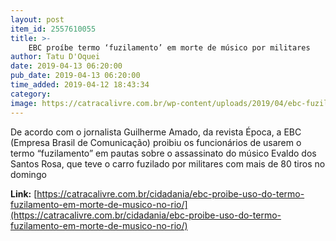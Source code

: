 ```yaml
---
layout: post
item_id: 2557610055
title: >-
    EBC proíbe termo ‘fuzilamento’ em morte de músico por militares
author: Tatu D'Oquei
date: 2019-04-13 06:20:00
pub_date: 2019-04-13 06:20:00
time_added: 2019-04-12 18:43:34
category: 
image: https://catracalivre.com.br/wp-content/uploads/2019/04/ebc-fuzilamento-musico-militares.jpg
---
```


De acordo com o jornalista Guilherme Amado, da revista Época, a EBC (Empresa Brasil de Comunicação) proibiu os funcionários de usarem o termo “fuzilamento” em pautas sobre o assassinato do músico Evaldo dos Santos Rosa, que teve o carro fuzilado por militares com mais de 80 tiros no domingo

**Link:** [https://catracalivre.com.br/cidadania/ebc-proibe-uso-do-termo-fuzilamento-em-morte-de-musico-no-rio/](https://catracalivre.com.br/cidadania/ebc-proibe-uso-do-termo-fuzilamento-em-morte-de-musico-no-rio/)

